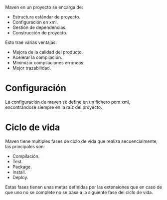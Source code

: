 Maven en un proyecto se encarga de:
- Estructura estándar de proyecto.
- Configuración en xml.
- Gestión de dependencias.
- Construcción de proyecto.

Esto trae varias ventajas:
- Mejora de la calidad del producto.
- Acelerar la compilación.
- Minimizar compilaciones erróneas.
- Mejor trazabilidad.

# Configuración
La configuración de maven se define en un fichero pom.xml, encontrándose siempre en la raíz del proyecto.
# Ciclo de vida
Maven tiene multiples fases de ciclo de vida que realiza secuencialmente, las principales son:
- Compilación.
- Test.
- Package.
- Install.
- Deploy.

Estas fases tienen unas metas definidas por las extensiones que en caso de que uno no se complete no se pasa a la siguiente fase del ciclo de vida.